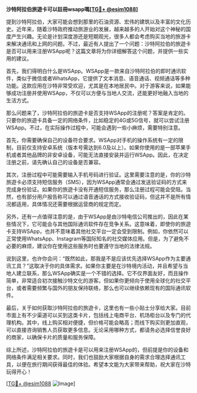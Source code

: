 **沙特阿拉伯旅遊卡可以註冊wsapp嗎[[TG💪+ @esim1088](https://t.me/s/esim1088)]**

提到沙特阿拉伯，大家可能会想到那里的石油资源、宏伟的建筑以及丰富的文化历史。近年来，随着沙特政府推动旅游业的发展，越来越多的人开始对这个神秘的国度产生兴趣。无论是计划深度游还是短期观光，很多人都会考虑购买当地的旅游卡来解决通讯和上网的问题。不过，最近有人提出了一个问题：沙特阿拉伯的旅遊卡是否可以用来注册WSApp呢？这篇文章将为你详细解答这个问题，并提供一些实用的建议。

首先，我们得明白什么是WSApp。WSApp是一款来自沙特阿拉伯的即时通讯软件，类似于微信或者WhatsApp，它提供了文本消息、语音通话、视频通话等多种功能。这款应用在沙特非常受欢迎，尤其是在本地居民中。对于游客来说，如果能够成功注册并使用WSApp，不仅可以方便与当地人交流，还能更好地融入当地的生活方式。

那么问题来了，沙特阿拉伯的旅遊卡是否支持WSApp的注册呢？答案是肯定的。只要你的旅遊卡具备一定的网络条件，比如稳定的4G或5G信号，就可以尝试注册WSApp。不过，在实际操作过程中，可能会遇到一些小麻烦，需要特别注意。

首先，你需要确保自己的设备符合要求。WSApp对手机的操作系统有一定的限制，目前仅支持安卓系统（版本号需达到6.0及以上）。如果你使用的是一部苹果手机或者其他品牌的非安卓设备，可能无法直接安装并运行WSApp。因此，在决定注册之前，请先确认自己的设备是否兼容。

其次，注册过程中可能需要输入手机号码进行验证。这里需要注意的是，你的沙特旅遊卡必须支持短信服务（SMS），因为WSApp通常会通过发送验证码的方式来完成身份验证。如果你的旅遊卡没有开通短信服务，那么注册过程可能会受阻。当然，也有部分用户报告称可以通过语音通话的方式接收验证码，但这并不是所有情况都适用，具体情况还需要根据运营商的规定而定。

另外，还有一点值得注意的是，由于WSApp是由沙特电信公司推出的，因此在某些情况下，它可能会与其他国际通讯软件存在竞争关系。这意味着，即使你的旅遊卡支持WSApp，也并不意味着其他社交平台一定会受到限制。例如，你依然可以正常使用WhatsApp、Instagram等国际知名的社交媒体应用。但是，为了避免不必要的麻烦，建议你在使用这些服务时也要遵守当地的法律法规。

说到这里，也许你会问：“既然如此，那我是不是应该优先选择WSApp作为主要通讯工具？”这取决于你的具体需求。如果你主要是在沙特境内活动，并且希望与当地人建立联系，那么WSApp确实是一个不错的选择。它不仅界面友好，而且操作简单，非常适合初次接触沙特文化的游客。但如果你更倾向于使用全球化的社交平台，或者需要频繁与国外的朋友保持联络，那么也可以继续依赖现有的国际通讯软件。

最后，关于如何获取沙特阿拉伯的旅遊卡，这里也有一些小贴士分享给大家。目前市面上有不少渠道可以买到这类卡片，包括线上电商平台、机场柜台以及专门的代理机构。其中，线上购买相对便捷，但价格可能会略高；而线下购买则更加直观，可以直接咨询销售人员获取更多信息。无论采用哪种方式，都请务必选择信誉良好的商家，以确保卡片的质量和服务保障。

综上所述，沙特阿拉伯的旅遊卡是可以用来注册WSApp的，但前提是你的设备和网络条件满足相关要求。同时，我们也鼓励大家根据自身的需求合理选择通讯工具，以便在旅行期间获得最佳的体验。希望本文能为大家带来帮助，祝大家在沙特玩得开心！

[[TG💪+ @esim1088](https://t.me/s/esim1088) ![Image](https://i.postimg.cc/4NQfJmqS/Snipaste-2025-05-13-00-14-12.png)]